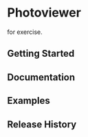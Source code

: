 # Photoviewer

for exercise.

## Getting Started

## Documentation

## Examples

## Release History
